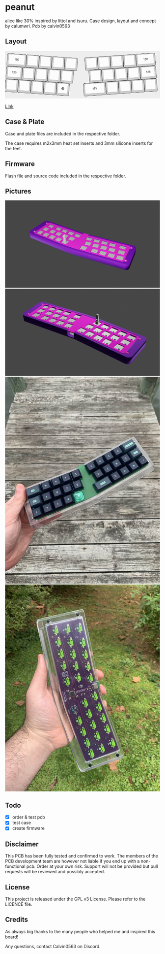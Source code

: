# peanut

alice like 30% inspired by littol and tsuru. Case design, layout and concept by calumwri. Pcb by calvin0563

## Layout

![](https://github.com/calvin-mcd/peanut/blob/main/Images/KLE.png)

[Link](http://www.keyboard-layout-editor.com/#/gists/5c7a74c8b3bbc1b4ac3f81c209dc5aab)

## Case & Plate

Case and plate files are included in the respective folder.

The case requires m2x3mm heat set inserts and 3mm silicone inserts for the feet.

## Firmware

Flash file and source code included in the respective folder.

## Pictures

![](https://github.com/calvin-mcd/peanut/blob/main/Images/render.png)
![](https://github.com/calvin-mcd/peanut/blob/main/Images/render2.png)
![](https://github.com/calvin-mcd/peanut/blob/main/Images/IMG_4188.jpg)
![](https://github.com/calvin-mcd/peanut/blob/main/Images/IMG_4147.jpg)

## Todo

- [X] order & test pcb
- [X] test case
- [X] create firmware

## Disclaimer

This PCB has been fully tested and confirmed to work. The members of the PCB development team are however not liable if you end up with a non-functional pcb. Order at your own risk. Support will not be provided but pull requests will be reviewed and possibly accepted.

## License

This project is released under the GPL v3 License. Please refer to the LICENCE file.

## Credits

As always big thanks to the many people who helped me and inspired this board!

Any questions, contact Calvin0563 on Discord. 